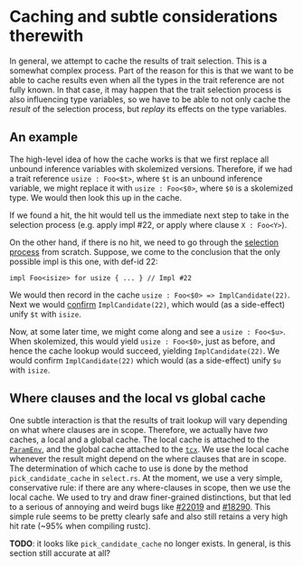 # Caching and subtle considerations therewith

In general, we attempt to cache the results of trait selection.  This
is a somewhat complex process. Part of the reason for this is that we
want to be able to cache results even when all the types in the trait
reference are not fully known. In that case, it may happen that the
trait selection process is also influencing type variables, so we have
to be able to not only cache the *result* of the selection process,
but *replay* its effects on the type variables.

## An example

The high-level idea of how the cache works is that we first replace
all unbound inference variables with skolemized versions. Therefore,
if we had a trait reference `usize : Foo<$t>`, where `$t` is an unbound
inference variable, we might replace it with `usize : Foo<$0>`, where
`$0` is a skolemized type. We would then look this up in the cache.

If we found a hit, the hit would tell us the immediate next step to
take in the selection process (e.g. apply impl #22, or apply where
clause `X : Foo<Y>`).

On the other hand, if there is no hit, we need to go through the [selection
process] from scratch. Suppose, we come to the conclusion that the only
possible impl is this one, with def-id 22:

[selection process]: ./resolution.html#selection

```rust,ignore
impl Foo<isize> for usize { ... } // Impl #22
```

We would then record in the cache `usize : Foo<$0> => ImplCandidate(22)`. Next
we would [confirm] `ImplCandidate(22)`, which would (as a side-effect) unify
`$t` with `isize`.

[confirm]: ./resolution.html#confirmation

Now, at some later time, we might come along and see a `usize :
Foo<$u>`. When skolemized, this would yield `usize : Foo<$0>`, just as
before, and hence the cache lookup would succeed, yielding
`ImplCandidate(22)`. We would confirm `ImplCandidate(22)` which would
(as a side-effect) unify `$u` with `isize`.

## Where clauses and the local vs global cache

One subtle interaction is that the results of trait lookup will vary
depending on what where clauses are in scope. Therefore, we actually
have *two* caches, a local and a global cache. The local cache is
attached to the [`ParamEnv`], and the global cache attached to the
[`tcx`]. We use the local cache whenever the result might depend on the
where clauses that are in scope. The determination of which cache to
use is done by the method `pick_candidate_cache` in `select.rs`. At
the moment, we use a very simple, conservative rule: if there are any
where-clauses in scope, then we use the local cache.  We used to try
and draw finer-grained distinctions, but that led to a serious of
annoying and weird bugs like [#22019] and [#18290]. This simple rule seems
to be pretty clearly safe and also still retains a very high hit rate
(~95% when compiling rustc).

**TODO**: it looks like `pick_candidate_cache` no longer exists. In
general, is this section still accurate at all?

[`ParamEnv`]: ../param_env.html
[`tcx`]: ../ty.html
[#18290]: https://github.com/rust-lang/rust/issues/18290
[#22019]: https://github.com/rust-lang/rust/issues/22019
